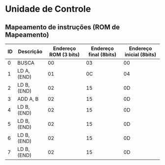 # Unidade de Controle

## Mapeamento de instruções (ROM de Mapeamento)

| ID  | Descrição   | Endereço ROM (3 bits) | Endereço final (8bits) | Endereço inicial (8bits) |
| --- | ----------- | --------------------- | ---------------------- | ------------------------ |
| 0   | BUSCA       | 00                    | 03                     | 00                       |
| 1   | LD A, (END) | 01                    | 0C                     | 04                       |
| 2   | LD B, (END) | 02                    | 15                     | 0D                       |
| 3   | ADD A, B    | 02                    | 15                     | 0D                       |
| 4   | LD B, (END) | 02                    | 15                     | 0D                       |
| 5   | LD B, (END) | 02                    | 15                     | 0D                       |
| 6   | LD B, (END) | 02                    | 15                     | 0D                       |
| 7   | LD B, (END) | 02                    | 15                     | 0D                       |
